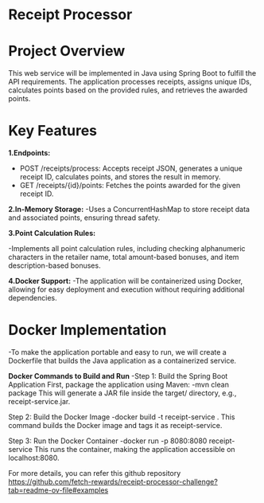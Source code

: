 # Receipt Processor
 
# Project Overview
This web service will be implemented in Java using Spring Boot to fulfill the API requirements. The application processes receipts, assigns unique IDs, calculates points based on the provided rules, and retrieves the awarded points.

# Key Features
**1.Endpoints:**
- POST /receipts/process: Accepts receipt JSON, generates a unique receipt ID, calculates points, and stores the result in memory.
- GET /receipts/{id}/points: Fetches the points awarded for the given receipt ID.

**2.In-Memory Storage:**
-Uses a ConcurrentHashMap to store receipt data and associated points, ensuring thread safety.

**3.Point Calculation Rules:**

-Implements all point calculation rules, including checking alphanumeric characters in the retailer name, total amount-based bonuses, and item description-based bonuses.

**4.Docker Support:**
-The application will be containerized using Docker, allowing for easy deployment and execution without requiring additional dependencies.

# Docker Implementation
-To make the application portable and easy to run, we will create a Dockerfile that builds the Java application as a containerized service.

**Docker Commands to Build and Run**
-Step 1: Build the Spring Boot Application
First, package the application using Maven:
-mvn clean package
This will generate a JAR file inside the target/ directory, e.g., receipt-service.jar.

Step 2: Build the Docker Image
-docker build -t receipt-service .
This command builds the Docker image and tags it as receipt-service.

Step 3: Run the Docker Container
-docker run -p 8080:8080 receipt-service
This runs the container, making the application accessible on localhost:8080.


For more details, you can refer this github repository https://github.com/fetch-rewards/receipt-processor-challenge?tab=readme-ov-file#examples
     
